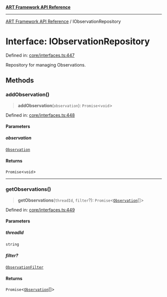 [**ART Framework API Reference**](../README.md)

***

[ART Framework API Reference](../README.md) / IObservationRepository

# Interface: IObservationRepository

Defined in: [core/interfaces.ts:447](https://github.com/hashangit/ART/blob/3153790647102134b487bb6168bd208568e6a8ad/src/core/interfaces.ts#L447)

Repository for managing Observations.

## Methods

### addObservation()

> **addObservation**(`observation`): `Promise`\<`void`\>

Defined in: [core/interfaces.ts:448](https://github.com/hashangit/ART/blob/3153790647102134b487bb6168bd208568e6a8ad/src/core/interfaces.ts#L448)

#### Parameters

##### observation

[`Observation`](Observation.md)

#### Returns

`Promise`\<`void`\>

***

### getObservations()

> **getObservations**(`threadId`, `filter`?): `Promise`\<[`Observation`](Observation.md)[]\>

Defined in: [core/interfaces.ts:449](https://github.com/hashangit/ART/blob/3153790647102134b487bb6168bd208568e6a8ad/src/core/interfaces.ts#L449)

#### Parameters

##### threadId

`string`

##### filter?

[`ObservationFilter`](ObservationFilter.md)

#### Returns

`Promise`\<[`Observation`](Observation.md)[]\>
